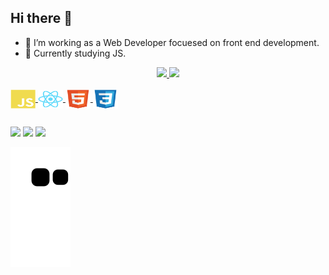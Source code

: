 ## Hi there 👋

- 🔭 I’m working as a Web Developer focuesed on front end development.
- 🌱 Currently studying JS.

<div align="center">
  <a href="https://github.com/amik94">
  <img height="180em" src="https://github-readme-stats.vercel.app/api?username=amik94&show_icons=true&theme=react&include_all_commits=true&count_private=true"/>
  <img height="180em" src="https://github-readme-stats.vercel.app/api/top-langs/?username=amik94&layout=compact&langs_count=7&theme=react"/>
</div>
  
<div style="display: inline_block"><br>
  <img align="center" alt="Armine-Js" height="30" width="40" src="https://raw.githubusercontent.com/devicons/devicon/master/icons/javascript/javascript-plain.svg">
  <img align="center" alt="Armine-React" height="30" width="40" src="https://raw.githubusercontent.com/devicons/devicon/master/icons/react/react-original.svg">
  <img align="center" alt="Armine-HTML" height="30" width="40" src="https://raw.githubusercontent.com/devicons/devicon/master/icons/html5/html5-original.svg">
  <img align="center" alt="Armine-CSS" height="30" width="40" src="https://raw.githubusercontent.com/devicons/devicon/master/icons/css3/css3-original.svg">
</div>
  
##

 <div> 
   <a href="https://www.youtube.com/channel/UCnn2a7uC2Dm2HxENylFYUYg" target="_blank"><img src="https://img.shields.io/badge/YouTube-FF0000?style=for-the-badge&logo=youtube&logoColor=white" target="_blank"></a>
   <a href = "mailto:arminasilva9294@gmail.com"><img src="https://img.shields.io/badge/-Gmail-%23333?style=for-the-badge&logo=gmail&logoColor=white" target="_blank"></a>
   <a href="https://br.linkedin.com/in/armine-samvelovna-a49906123/pt" target="_blank"><img src="https://img.shields.io/badge/-LinkedIn-%230077B5?style=for-the-badge&logo=linkedin&logoColor=white" target="_blank"></a> 
 
  ![Snake animation](https://github.com/amik94/amik94/blob/output/github-contribution-grid-snake.svg)
</div>

